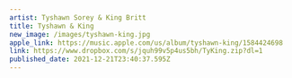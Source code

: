 ```yaml
---
artist: Tyshawn Sorey & King Britt
title: Tyshawn & King
new_image: /images/tyshawn-king.jpg
apple_link: https://music.apple.com/us/album/tyshawn-king/1584424698
link: https://www.dropbox.com/s/jquh99v5p4us5bh/TyKing.zip?dl=1
published_date: 2021-12-21T23:40:37.595Z
---
```

